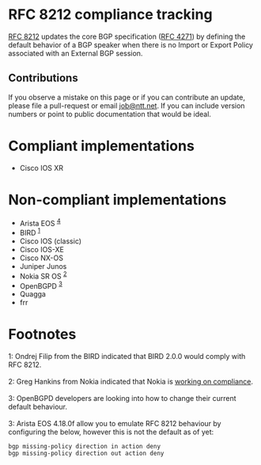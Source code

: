 # RFC 8212 compliance tracking

[RFC 8212](https://tools.ietf.org/html/rfc8212) updates the core BGP
specification ([RFC 4271](https://tools.ietf.org/html/rfc4271)) by defining the
default behavior of a BGP speaker when there is no Import or Export Policy
associated with an External BGP session.

## Contributions

If you observe a mistake on this page or if you can contribute an update, please file a pull-request or email job@ntt.net. If you can include version numbers or point to public documentation that would be ideal.

# Compliant implementations

* Cisco IOS XR

# Non-compliant implementations

* Arista EOS <sup>[4](#fn1)</sup>
* BIRD <sup>[1](#fn1)</sup>
* Cisco IOS (classic)
* Cisco IOS-XE
* Cisco NX-OS
* Juniper Junos
* Nokia SR OS <sup>[2](#fn2)</sup>
* OpenBGPD <sup>[3](#fn3)</sup>
* Quagga
* frr

# Footnotes

<a name="fn1">1</a>: Ondrej Filip from the BIRD indicated that BIRD 2.0.0 would comply with RFC 8212.<br/>
<br />
<a name="fn2">2</a>: Greg Hankins from Nokia indicated that Nokia is <a href="https://mailarchive.ietf.org/arch/msg/idr/kgl6etbjUuR3jLHVeDSi4LLIs50">working on compliance</a>.<br />
<br />
<a name="fn3">3</a>: OpenBGPD developers are looking into how to change their current default behaviour.<br />
<br />
<a name="fn4">3</a>: Arista EOS 4.18.0f allow you to emulate RFC 8212 behaviour by configuring the below, however this is not the default as of yet:
```
bgp missing-policy direction in action deny
bgp missing-policy direction out action deny
```
<br />
